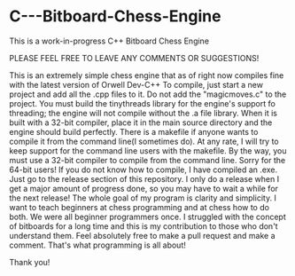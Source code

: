 # C---Bitboard-Chess-Engine
This is a work-in-progress C++ Bitboard Chess Engine

PLEASE FEEL FREE TO LEAVE ANY COMMENTS OR SUGGESTIONS!

This is an extremely simple chess engine that as of right now compiles fine with the latest version of Orwell Dev-C++
To compile, just start a new project and add all the .cpp files to it. Do not add the "magicmoves.c" to the project. You must build the tinythreads library for the engine's support fo threading; the engine will not compile without the .a file library. When it is built with a 32-bit compiler, place it in the main source directory and the engine should build perfectly. There is a makefile if anyone wants to compile it from the command line(I sometimes do). At any rate, I will try to keep support for the command line users with the makefile. By the way, you must use a 32-bit compiler  to compile from the command line. Sorry for the 64-bit users! If you do not know how to compile, I have compiled an .exe. Just go to the release section of this repository. I only do a release when I get a major amount of progress done, so you may have to wait a while for the next release!
The whole goal of my program is clarity and simplicity. I want to teach beginners at chess programming and at chess how to do both. We were all beginner programmers once. I struggled with the concept of bitboards for a long time and this is my contribution to those who don't understand them.
Feel absolutely free to make a pull request and make a comment. That's what programming is all about!

Thank you! 
